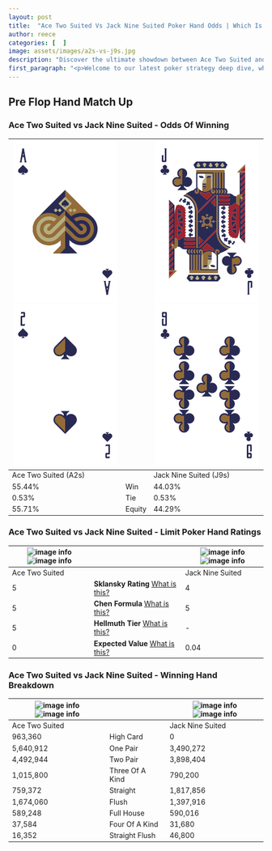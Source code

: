 ```yaml
---
layout: post
title:  "Ace Two Suited Vs Jack Nine Suited Poker Hand Odds | Which Is The Better Hand In Poker? A Complete Guide"
author: reece
categories: [  ]
image: assets/images/a2s-vs-j9s.jpg
description: "Discover the ultimate showdown between Ace Two Suited and Jack Nine Suited in poker! Uncover the odds, strategies, and scenarios where one hand triumphs over the other. Get ready to up your poker game with this thrilling analysis."
first_paragraph: "<p>Welcome to our latest poker strategy deep dive, where we're pitting two distinct hands against each other in a high-stakes showdown: Ace Two Suited vs Jack Nine Suited.</p><p>In the dynamic world of poker, every decision counts, and knowing which hand holds the upper hand is key to your success at the table.</p><p>In this article, we'll dissect these two hands, explore the scenarios where one dominates the other, and equip you with the knowledge to make strategic choices that can tip the odds in your favor.</p><p>Get ready to unravel the intriguing dynamics of these poker hands and elevate your game to new heights.</p>"
---
```




[comment]: # (sp0)

## Pre Flop Hand Match Up

<div class="table hand-ratings" markdown="1"> 



### Ace Two Suited vs Jack Nine Suited - Odds Of Winning


    
| ![image info](assets/images/hand1/a.png) ![image info](assets/images/hand1/2.png) |  | ![image info](assets/images/hand2/j.png) ![image info](assets/images/hand2/9.png) |
| -------- | -------- | -------- |
| Ace Two Suited (A2s) |  | Jack Nine Suited (J9s) |
| 55.44% | Win | 44.03% |
| 0.53% | Tie | 0.53% |
| 55.71% | Equity | 44.29% |




[comment]: # (sp1)



### Ace Two Suited vs Jack Nine Suited - Limit Poker Hand Ratings


    
| ![image info](https://www.riverpairs.com/assets/images/hand1/a.png) ![image info](https://www.riverpairs.com/assets/images/hand1/2.png) |  | ![image info](https://www.riverpairs.com/assets/images/hand2/j.png) ![image info](https://www.riverpairs.com/assets/images/hand2/9.png) |
| -------- | -------- | -------- |
| Ace Two Suited |  | Jack Nine Suited |
| 5 | **Sklansky Rating** [What is this?](/sklansky-rating-explained) | 4 |
| 5 | **Chen Formula** [What is this?](/chen-formula-explained) | 5 |
| 5 | **Hellmuth Tier** [What is this?](/Hellmuth-tier-explained) | - |
| 0 | **Expected Value** [What is this?](/expected-value-explained) | 0.04 |




[comment]: # (sp2)



### Ace Two Suited vs Jack Nine Suited - Winning Hand Breakdown


    
| ![image info](https://www.riverpairs.com/assets/images/hand1/a.png) ![image info](https://www.riverpairs.com/assets/images/hand1/2.png) |  | ![image info](https://www.riverpairs.com/assets/images/hand2/j.png) ![image info](https://www.riverpairs.com/assets/images/hand2/9.png) |
| -------- | -------- | -------- |
| Ace Two Suited |  | Jack Nine Suited |
| 963,360 | High Card | 0 |
| 5,640,912 | One Pair | 3,490,272 |
| 4,492,944 | Two Pair | 3,898,404 |
| 1,015,800 | Three Of A Kind | 790,200 |
| 759,372 | Straight | 1,817,856 |
| 1,674,060 | Flush | 1,397,916 |
| 589,248 | Full House | 590,016 |
| 37,584 | Four Of A Kind | 31,680 |
| 16,352 | Straight Flush | 46,800 |




[comment]: # (sp3)



</div>

[comment]: # (sp4)



[comment]: # (sp5)

